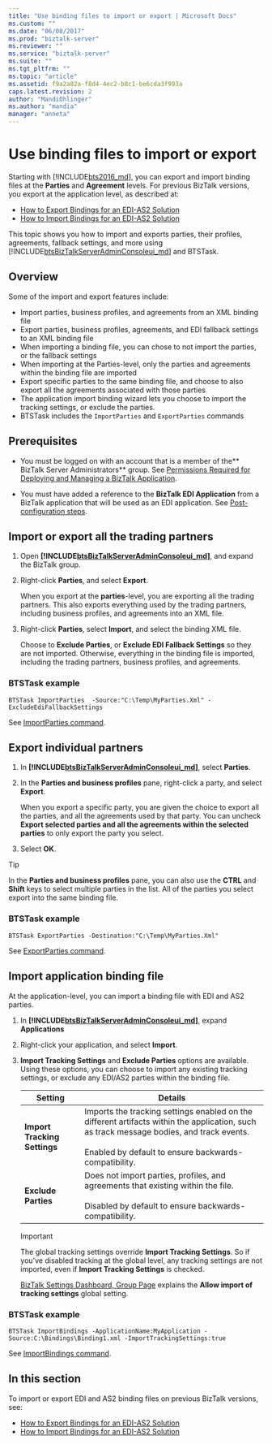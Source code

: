 ```yaml
---
title: "Use binding files to import or export | Microsoft Docs"
ms.custom: ""
ms.date: "06/08/2017"
ms.prod: "biztalk-server"
ms.reviewer: ""
ms.service: "biztalk-server"
ms.suite: ""
ms.tgt_pltfrm: ""
ms.topic: "article"
ms.assetid: f9a2a82a-f8d4-4ec2-b8c1-be6cda3f993a
caps.latest.revision: 2
author: "MandiOhlinger"
ms.author: "mandia"
manager: "anneta"
---
```

# Use binding files to import or export

Starting with [!INCLUDE[bts2016_md](../includes/bts2016-md.md)], you can export and import binding files at the **Parties** and **Agreement** levels. For previous BizTalk versions, you export at the application level, as described at: 

* [How to Export Bindings for an EDI-AS2 Solution](../core/how-to-export-bindings-for-an-edi-as2-solution.md)
* [How to Import Bindings for an EDI-AS2 Solution](../core/how-to-import-bindings-for-an-edi-as2-solution.md)

This topic shows you how to import and exports parties, their profiles, agreements, fallback settings, and more using [!INCLUDE[btsBizTalkServerAdminConsoleui_md](../includes/btsbiztalkserveradminconsoleui-md.md)] and BTSTask. 

## Overview

Some of the import and export features include:

* Import parties, business profiles, and agreements from an XML binding file
* Export parties, business profiles, agreements, and EDI fallback settings to an XML binding file
* When importing a binding file, you can chose to not import the parties, or the fallback settings
* When importing at the Parties-level, only the parties and agreements within the binding file are imported
* Export specific parties to the same binding file, and choose to also export all the agreements associated with those parties
* The application import binding wizard lets you choose to import the tracking settings, or exclude the parties.
* BTSTask includes the `ImportParties` and `ExportParties` commands 

## Prerequisites

* You must be logged on with an account that is a member of the** BizTalk Server Administrators** group. See [Permissions Required for Deploying and Managing a BizTalk Application](../core/permissions-required-for-deploying-and-managing-a-biztalk-application.md).  

* You must have added a reference to the **BizTalk EDI Application** from a BizTalk application that will be used as an EDI application. See [Post-configuration steps](../install-and-config-guides/post-configuration-steps-to-optimize-your-environment.md).

## Import or export all the trading partners
1. Open **[!INCLUDE[btsBizTalkServerAdminConsoleui_md](../includes/btsbiztalkserveradminconsoleui-md.md)]**, and expand the BizTalk group.
2. Right-click **Parties**, and select **Export**. 

    When you export at the **parties**-level, you are exporting all the trading partners. This also exports everything used by the trading partners, including business profiles, and agreements into an XML file. 

3. Right-click **Parties**, select **Import**, and select the binding XML file. 

      Choose to **Exclude Parties**, or **Exclude EDI Fallback Settings** so they are not imported. Otherwise, everything in the binding file is imported, including the trading partners, business profiles, and agreements.     

### BTSTask example

`BTSTask ImportParties  -Source:"C:\Temp\MyParties.Xml" -ExcludeEdiFallbackSettings`

See [ImportParties command](../core/importparties-command.md).

    
## Export individual partners
1. In **[!INCLUDE[btsBizTalkServerAdminConsoleui_md](../includes/btsbiztalkserveradminconsoleui-md.md)]**, select **Parties**.
2. In the **Parties and business profiles** pane, right-click a party, and select **Export**.

    When you export a specific party, you are given the choice to export all the parties, and all the agreements used by that party. You can uncheck **Export selected parties and all the agreements within the selected parties** to only export the party you select.

3. Select **OK**. 

> [!TIP]
> In the **Parties and business profiles** pane, you can also use the **CTRL** and **Shift** keys to select multiple parties in the list. All of the parties you select export into the same binding file.

### BTSTask example

`BTSTask ExportParties -Destination:"C:\Temp\MyParties.Xml"`

See [ExportParties command](../core/exportparties-command.md).


## Import application binding file

At the application-level, you can import a binding file with EDI and AS2 parties. 

1. In **[!INCLUDE[btsBizTalkServerAdminConsoleui_md](../includes/btsbiztalkserveradminconsoleui-md.md)]**, expand **Applications**
2. Right-click your application, and select **Import**.
3. **Import Tracking Settings** and **Exclude Parties** options are available. Using these options, you can choose to import any existing tracking settings, or exclude any EDI/AS2 parties within the binding file.

    | Setting | Details |
    |---|---|
    |**Import Tracking Settings** | Imports the tracking settings enabled on the different artifacts within the application, such as track message bodies, and track events. <br/><br/>Enabled by default to ensure backwards-compatibility. |
    | **Exclude Parties**|Does not import parties, profiles, and agreements that existing within the file. <br/><br/>Disabled by default to ensure backwards-compatibility.|

     > [!IMPORTANT] 
     > The global tracking settings override **Import Tracking Settings**. So if you've disabled tracking at the global level, any tracking settings are not imported, even if **Import Tracking Settings** is checked.
     > 
     > [BizTalk Settings Dashboard, Group Page](../core/biztalk-settings-dashboard-group-page.md) explains the **Allow import of tracking settings** global setting.

### BTSTask example

`BTSTask ImportBindings -ApplicationName:MyApplication -Source:C:\Bindings\Binding1.xml -ImportTrackingSettings:true`

See [ImportBindings command](../core/importbindings-command.md).

## In this section
To import or export EDI and AS2 binding files on previous BizTalk versions, see: 

* [How to Export Bindings for an EDI-AS2 Solution](../core/how-to-export-bindings-for-an-edi-as2-solution.md)
* [How to Import Bindings for an EDI-AS2 Solution](../core/how-to-import-bindings-for-an-edi-as2-solution.md)
